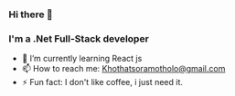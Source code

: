 ### Hi there 👋

### I'm a .Net Full-Stack developer

- 🌱 I’m currently learning React js
- 📫 How to reach me:  Khothatsoramotholo@gmail.com
- ⚡ Fun fact: I don't like coffee, i just need it.


